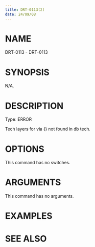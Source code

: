 ```yaml
---
title: DRT-0113(2)
date: 24/09/08
---
```


# NAME

DRT-0113 - DRT-0113

# SYNOPSIS

N/A.

# DESCRIPTION

Type: ERROR

Tech layers for via {} not found in db tech.

# OPTIONS

This command has no switches.

# ARGUMENTS

This command has no arguments.

# EXAMPLES

# SEE ALSO
